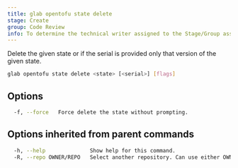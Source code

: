 ```yaml
---
title: glab opentofu state delete
stage: Create
group: Code Review
info: To determine the technical writer assigned to the Stage/Group associated with this page, see https://about.gitlab.com/handbook/product/ux/technical-writing/#assignments
---
```


<!--
This documentation is auto generated by a script.
Please do not edit this file directly. Run `make gen-docs` instead.
-->

Delete the given state or if the serial is provided only that version of the given state.

```bash title="terminal"
glab opentofu state delete <state> [<serial>] [flags]
```

## Options

```bash title="terminal"
  -f, --force   Force delete the state without prompting.
```

## Options inherited from parent commands

```bash title="terminal"
  -h, --help              Show help for this command.
  -R, --repo OWNER/REPO   Select another repository. Can use either OWNER/REPO or `GROUP/NAMESPACE/REPO` format. Also accepts full URL or Git URL.
```

